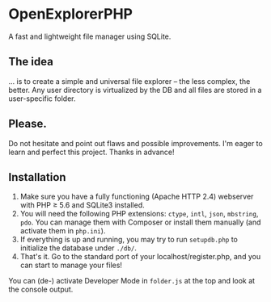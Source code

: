 # OpenExplorerPHP
A fast and lightweight file manager using SQLite.

## The idea
&hellip; is to create a simple and universal file explorer&nbsp;&ndash; the less complex, the better.
Any user directory is virtualized by the DB and all files are stored in a user-specific folder.

## Please.
Do not hesitate and point out flaws and possible improvements. I'm eager to learn and perfect this project. Thanks in advance!

## Installation
1. Make sure you have a fully functioning (Apache HTTP 2.4) webserver with PHP &#x2265; 5.6 and SQLite3 installed.
2. You will need the following PHP extensions: ```ctype```, ```intl```, ```json```, ```mbstring```, ```pdo```. You can manage them with Composer or install them manually (and activate them in ```php.ini```).
3. If everything is up and running, you may try to run ```setupdb.php``` to initialize the database under ```./db/```.
4. That's it. Go to the standard port of your localhost/register.php, and you can start to manage your files!

You can (de-) activate Developer Mode in ```folder.js``` at the top and look at the console output.
